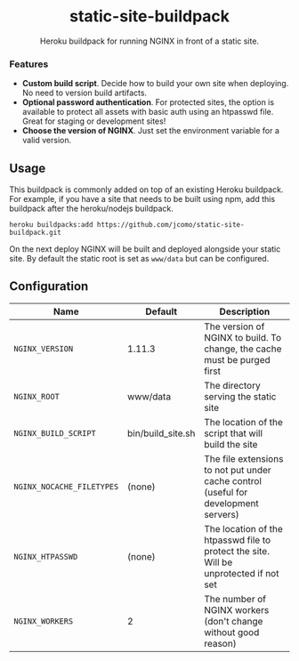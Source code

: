 <h1 align="center">static-site-buildpack</h1>

<p align="center">
Heroku buildpack for running NGINX in front of a static site.
</p>

### Features
* **Custom build script**. Decide how to build your own site when deploying. No need to version build artifacts.
* **Optional password authentication**. For protected sites, the option is available to protect all assets with basic auth using an htpasswd file. Great for staging or development sites!
* **Choose the version of NGINX**. Just set the environment variable for a valid version.

## Usage
This buildpack is commonly added on top of an existing Heroku buildpack.
For example, if you have a site that needs to be built using npm, add this buildpack after the heroku/nodejs buildpack.

```
heroku buildpacks:add https://github.com/jcomo/static-site-buildpack.git
```

On the next deploy NGINX will be built and deployed alongside your static site.
By default the static root is set as `www/data` but can be configured.

## Configuration

| Name                      | Default           | Description                                                                           |
| ------------------------- | ----------------- | ------------------------------------------------------------------------------------- |
| `NGINX_VERSION`           | 1.11.3            | The version of NGINX to build. To change, the cache must be purged first              |
| `NGINX_ROOT`              | www/data          | The directory serving the static site                                                 |
| `NGINX_BUILD_SCRIPT`      | bin/build_site.sh | The location of the script that will build the site                                   |
| `NGINX_NOCACHE_FILETYPES` | (none)            | The file extensions to not put under cache control (useful for development servers)   |
| `NGINX_HTPASSWD`          | (none)            | The location of the htpasswd file to protect the site. Will be unprotected if not set |
| `NGINX_WORKERS`           | 2                 | The number of NGINX workers (don't change without good reason)                        |
